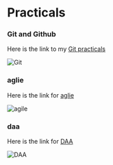 # Practicals

### Git and Github

Here is the link to my [Git practicals](https://github.com/Hitashikankran/gitlab)

![Git](https://miro.medium.com/v2/resize:fit:1400/1*mtsk3fQ_BRemFidhkel3dA.png)

### aglie

Here is the link for [aglie](https://github.com/Hitashikankran/aglie)

![agile](https://www.nvisia.com/hubfs/agile-methodology-chicago.png)

### daa

Here is the link for [DAA](https://github.com/Hitashikankran/sem4Practicals/tree/daa-practicals)

![DAA](https://static.javatpoint.com/tutorial/daa/images/daa-tutorial.png)

